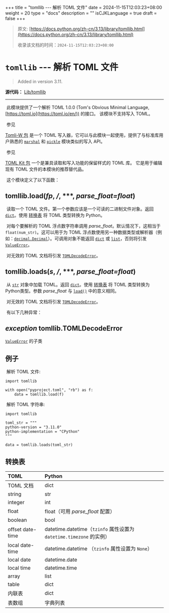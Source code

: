 +++
title = "tomllib --- 解析 TOML 文件"
date = 2024-11-15T12:03:23+08:00
weight = 20
type = "docs"
description = ""
isCJKLanguage = true
draft = false
+++

> 原文: [https://docs.python.org/zh-cn/3.13/library/tomllib.html](https://docs.python.org/zh-cn/3.13/library/tomllib.html)
>
> 收录该文档的时间：`2024-11-15T12:03:23+08:00`

# `tomllib` --- 解析 TOML 文件

> Added in version 3.11.
>

**源代码：** [Lib/tomllib](https://github.com/python/cpython/tree/3.13/Lib/tomllib)

------

​	此模块提供了一个解析 TOML 1.0.0 (Tom's Obvious Minimal Language, [https://toml.io](https://toml.io/en/)) 的接口。 该模块不支持写入 TOML。

​	参见

 

[Tomli-W 包](https://pypi.org/project/tomli-w/) 是一个 TOML 写入器，它可以与此模块一起使用，提供了与标准库用户熟悉的 [`marshal`](https://docs.python.org/zh-cn/3.13/library/marshal.html#module-marshal) 和 [`pickle`](https://docs.python.org/zh-cn/3.13/library/pickle.html#module-pickle) 模块类似的写入 API。

​	参见

 

[TOML Kit 包](https://pypi.org/project/tomlkit/) 一个是兼具读取和写入功能的保留样式的 TOML 库。 它是用于编辑现有 TOML 文件的本模块的推荐替代品。

​	这个模块定义了以下函数：

## tomllib.**load**(*fp*, */*, ***, *parse_float=float*)

​	读取一个 TOML 文件。第一个参数应该是一个可读的二进制文件对象。返回 [`dict`](https://docs.python.org/zh-cn/3.13/library/stdtypes.html#dict)。使用 [转换表](https://docs.python.org/zh-cn/3.13/library/tomllib.html#toml-to-py-table) 将 TOML 类型转换为 Python。

​	对每个要解析的 TOML 浮点数字符串调用 *parse_float*。默认情况下，这相当于 `float(num_str)`。这可以用于为 TOML 浮点数使用另一种数据类型或解析器（例如：[`decimal.Decimal`](https://docs.python.org/zh-cn/3.13/library/decimal.html#decimal.Decimal)）。可调用对象不能返回 [`dict`](https://docs.python.org/zh-cn/3.13/library/stdtypes.html#dict) 或 [`list`](https://docs.python.org/zh-cn/3.13/library/stdtypes.html#list)，否则将引发 [`ValueError`](https://docs.python.org/zh-cn/3.13/library/exceptions.html#ValueError)。

​	对无效的 TOML 文档将引发 [`TOMLDecodeError`](https://docs.python.org/zh-cn/3.13/library/tomllib.html#tomllib.TOMLDecodeError)。

## tomllib.**loads**(*s*, */*, ***, *parse_float=float*)

​	从 [`str`](https://docs.python.org/zh-cn/3.13/library/stdtypes.html#str) 对象中加载 TOML。返回 [`dict`](https://docs.python.org/zh-cn/3.13/library/stdtypes.html#dict)。使用 [转换表](https://docs.python.org/zh-cn/3.13/library/tomllib.html#toml-to-py-table) 将 TOML 类型转换为 Python类型。参数 *parse_float* 与 [`load()`](https://docs.python.org/zh-cn/3.13/library/tomllib.html#tomllib.load) 中的意义相同。

​	对无效的 TOML 文档将引发 [`TOMLDecodeError`](https://docs.python.org/zh-cn/3.13/library/tomllib.html#tomllib.TOMLDecodeError)。

​	有以下几种异常：

## *exception* tomllib.**TOMLDecodeError**

[`ValueError`](https://docs.python.org/zh-cn/3.13/library/exceptions.html#ValueError) 的子类

## 例子

​	解析 TOML 文件:

```
import tomllib

with open("pyproject.toml", "rb") as f:
    data = tomllib.load(f)
```

​	解析 TOML 字符串:

```
import tomllib

toml_str = """
python-version = "3.11.0"
python-implementation = "CPython"
"""

data = tomllib.loads(toml_str)
```

## 转换表

| TOML             | Python                                                       |
| :--------------- | :----------------------------------------------------------- |
| TOML 文档        | dict                                                         |
| string           | str                                                          |
| integer          | int                                                          |
| float            | float（可用 *parse_float* 配置）                             |
| boolean          | bool                                                         |
| offset date-time | datetime.datetime（`tzinfo` 属性设置为 `datetime.timezone` 的实例） |
| local date-time  | datetime.datetime （`tzinfo` 属性设置为 `None`）             |
| local date       | datetime.date                                                |
| local time       | datetime.time                                                |
| array            | list                                                         |
| table            | dict                                                         |
| 内联表           | dict                                                         |
| 表数组           | 字典列表                                                     |
